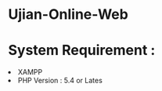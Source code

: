 # Ujian-Online-Web
<h1>System Requirement :</h1>
<li>XAMPP</li>
<li>PHP Version : 5.4 or Lates</li>

